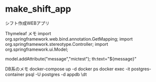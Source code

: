 # make_shift_app
シフト作成WEBアプリ

Thymeleaf メモ
import org.springframework.web.bind.annotation.GetMapping;
import org.springframework.stereotype.Controller;
import org.springframework.ui.Model;

model.addAttribute("message","mictest");
th:text="${message}"

DB系のメモ
docker-compose up -d
docker ps
docker exec -it postgres-container psql -U postgres -d appdb
\dt
